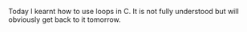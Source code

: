 Today I kearnt how to use loops in C. 
It is not fully understood but will obviously get back to it tomorrow.
